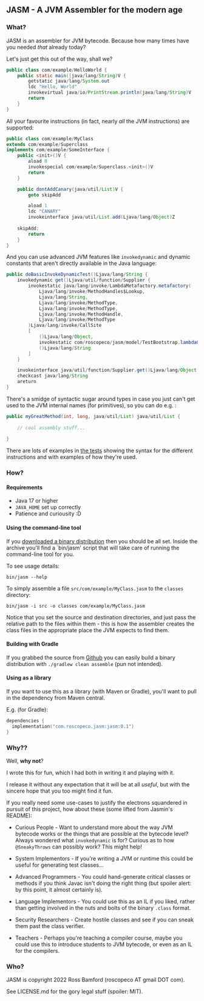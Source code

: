## JASM - A JVM Assembler for the modern age

### What?

JASM is an assembler for JVM bytecode. Because how many times have you needed
_that_ already today?

Let's just get this out of the way, shall we?

```java
public class com/example/HelloWorld {
    public static main([java/lang/String)V {
        getstatic java/lang/System.out
        ldc "Hello, World"
        invokevirtual java/io/PrintStream.println(java/lang/String)V
        return
    }
}
```

All your favourite instructions (in fact, nearly _all_ the JVM instructions) are supported:

```java
public class com/example/MyClass
extends com/example/Superclass
implements com/example/SomeInterface {
    public <init>()V {
        aload 0
        invokespecial com/example/Superclass.<init>()V
        return
    }

    public dontAddCanary(java/util/List)V {
        goto skipAdd

        aload 1
        ldc "CANARY"
        invokeinterface java/util/List.add(Ljava/lang/Object)Z 
        
    skipAdd:
        return
    }
}
```

And you can use advanced JVM features like `invokedynamic` and dynamic constants that aren't 
directly available in the Java language:

```java
public doBasicInvokeDynamicTest()Ljava/lang/String {
    invokedynamic get()Ljava/util/function/Supplier {
        invokestatic java/lang/invoke/LambdaMetafactory.metafactory(
            Ljava/lang/invoke/MethodHandles$Lookup,
            Ljava/lang/String,
            Ljava/lang/invoke/MethodType,
            Ljava/lang/invoke/MethodType,
            Ljava/lang/invoke/MethodHandle,
            Ljava/lang/invoke/MethodType
        )Ljava/lang/invoke/CallSite
        [
            ()Ljava/lang/Object,
            invokestatic com/roscopeco/jasm/model/TestBootstrap.lambdaGetImpl()Ljava/lang/String,
            ()Ljava/lang/String
        ]
    }

    invokeinterface java/util/function/Supplier.get()Ljava/lang/Object
    checkcast java/lang/String
    areturn
}
```

There's a smidge of syntactic sugar around types in case you just can't 
get used to the JVM internal names (for primitives), so you can do e.g. :

```java
public myGreatMethod(int, long, java/util/List) java/util/List {
    
    // cool assembly stuff...
        
}
```

There are lots of examples in [the tests](src/test/resources/jasm) showing the syntax for
the different instructions and with examples of how they're used.

### How?

#### Requirements

* Java 17 or higher
* `JAVA_HOME` set up correctly
* Patience and curiousity :D

#### Using the command-line tool

If you [downloaded a binary distribution](https://github.com/roscopeco/jasm/releases) then
you should be all set. Inside the archive you'll find a `bin/jasm' script that will take
care of running the command-line tool for you.

To see usage details:

`bin/jasm --help`

To simply assemble a file `src/com/example/MyClass.jasm` to the `classes` directory:

`bin/jasm -i src -o classes com/example/MyClass.jasm`

Notice that you set the source and destination directories, and just pass the relative
path to the files within them - this is how the assembler creates the class files in the
appropriate place the JVM expects to find them.

#### Building with Gradle

If you grabbed the source from [Github](https://github.com/roscopeco/jasm) you can 
easily build a binary distribution with `./gradlew clean assemble` (pun not intended).

#### Using as a library 

If you want to use this as a library (with Maven or Gradle), you'll want to 
pull in the dependency from Maven central.

E.g. (for Gradle):

```kotlin
dependencies {
  implementation("com.roscopeco.jasm:jasm:0.1")
}
```

### Why??

Well, **why not**?

I wrote this for fun, which I had both in writing it and playing with it. 

I release it without any expectation that it will be at all _useful_, but with 
the sincere hope that you too might find it fun.

If you really need some use-cases to justify the electrons squandered in
pursuit of this project, how about these (some lifted from Jasmin's README):

* Curious People - Want to understand more about the way JVM bytecode works
  or the things that are possible at the bytecode level? Always wondered what 
  `invokedynamic` is for? Curious as to how `@SneakyThrows` can possibly work?
  This might help!

* System Implementors - If you're writing a JVM or runtime this could be useful
  for generating test classes...

* Advanced Programmers - You could hand-generate critical classes or methods
  if you think Javac isn't doing the right thing (but spoiler alert: by this
  point, it almost certainly is).

* Language Implementors - You could use this as an IL if you liked, rather
  than getting involved in the nuts and bolts of the binary `.class` format.

* Security Researchers - Create hostile classes and see if you can sneak them
  past the class verifier.

* Teachers - Perhaps you're teaching a compiler course, maybe you could use this
  to introduce students to JVM bytecode, or even as an IL for the compilers.

### Who?

JASM is copyright 2022 Ross Bamford (roscopeco AT gmail DOT com). 

See LICENSE.md for the gory legal stuff (spoiler: MIT).